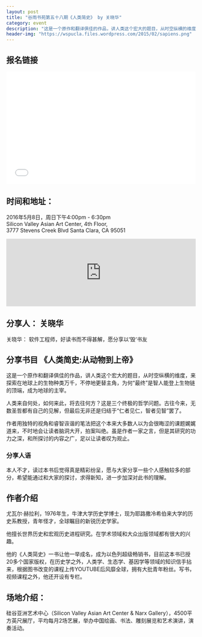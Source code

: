 ```yaml
---
layout: post
title: "谷雨书苑第五十八期《人类简史》 by 关晓华"
category: event
description: "这是一个原作和翻译俱佳的作品，讲人类这个宏大的题目，从时空纵横的维度，来探索在地球上的生物种类万千，不停地更替主角，为何“最终”是智人能登上生物链的顶端，成为地球的主宰。"
header-img: "https://wspucla.files.wordpress.com/2015/02/sapiens.png"
---
```


## 报名链接
<div style="width:100%; text-align:left;" ><iframe  src="//eventbrite.com/tickets-external?eid=25187423261&ref=etckt" frameborder="0" height="300" width="100%" vspace="0" hspace="0" marginheight="5" marginwidth="5" scrolling="auto" allowtransparency="true"></iframe></div>

## 时间和地址：

2016年5月8日，周日下午4:00pm - 6:30pm  
Silicon Valley Asian Art Center, 4th Floor,  
3777 Stevens Creek Blvd Santa Clara, CA 95051


<iframe width="100%" height="180" frameborder="0" style="border:0"
src="https://www.google.com/maps/embed/v1/place?q=3777%20Stevens%20Creek%20Blvd%20Santa%20Clara%2C%20CA%2095054&key=AIzaSyBU8Fpde0IWAvSPYuvrpcjOHm_8scuCusk" allowfullscreen></iframe>

## 分享人： 关晓华

关晓华： 软件工程师，好读书而不得甚解，愿分享以‘毁‘书友

## 分享书目 《人类简史:从动物到上帝》

这是一个原作和翻译俱佳的作品，讲人类这个宏大的题目，从时空纵横的维度，来探索在地球上的生物种类万千，不停地更替主角，为何“最终”是智人能登上生物链的顶端，成为地球的主宰。

人类来自何处，如何来此，将去往何方？这是三个终极的哲学问题。古往今来，无数圣哲都有自己的见解，但最后无非还是归结于“仁者见仁，智者见智”罢了。

作者用独特的视角和睿智诙谐的笔法把这个本来大多数人以为会很晦涩的课题娓娓道来，不时地会让读者脑洞大开，拍案叫绝。虽是作者一家之言，但是其研究的功力之深，和所探讨的内容之广，足以让读者叹为观止。

### 分享人语

本人不才，读过本书后觉得真是精彩纷呈，愿与大家分享一些个人感触较多的部分，希望能通过和大家的探讨，求得新知，进一步加深对此书的理解。

## 作者介绍

尤瓦尔·赫拉利，1976年生，牛津大学历史学博士，现为耶路撒冷希伯来大学的历史系教授，青年怪才，全球瞩目的新锐历史学家。

他擅长世界历史和宏观历史进程研究。在学术领域和大众出版领域都有很大的兴趣。

他的《人类简史》一书让他一举成名，成为以色列超级畅销书，目前这本书已授20多个国家版权，在历史学之外，人类学、生态学、基因学等领域的知识信手拈来，根据图书改变的课程上传YOUTUBE后风靡全球，拥有大批青年粉丝。写书，视频课程之外，他还开设有专栏。

##  场地介绍：
硅谷亚洲艺术中心（Silicon Valley Asian Art Center & Narx Gallery），4500平方英尺展厅，平均每月2场艺展，举办中国绘画、书法、雕刻展览和艺术演讲，演奏活动。
